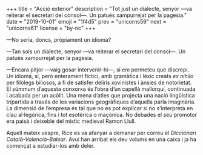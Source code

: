 +++
title = "Acció exterior"
description = "Tot just un dialecte, senyor —va reiterar el secretari del cònsol—. Un patuès xampurrejat per la pagesia."
date = "2019-10-01"
emoji = "1f4d5"
prev = "unicorns59"
next = "unicorns61"
license = "by-nc"
+++

—No seria, doncs, pròpiament un idioma?

—Tan sols un dialecte, senyor —va reiterar el secretari del cònsol—. Un patuès xampurrejat per la pagesia.

—Encara pitjor —vaig gosar intervenir-hi—, si em permeteu que discrepi. Un idioma, sí, però enterament fictici, amb gramàtica i lèxic creats *ex nihilo* per filòlegs biliosos, a fi de satisfer deliris xovinistes i ànsies de notorietat. El súmmum d’aquesta conxorxa és l’obra d’un capellà mallorquí, continuada i acabada per un acòlit. Una mena d’atles que projecta una nació lingüística tripartida a través de les variacions geogràfiques d’aquella parla imaginària. La dimensió de l’empresa és tal que no es pot explicar si no s’interpreta en clau al·legòrica, fins i tot esotèrica o maçònica. No debades el seu promotor era paisà i deixeble del místic medieval Ramon Llull.

Aquell mateix vespre, Rice es va afanyar a demanar per correu el *Diccionari Català-Valencià-Balear*. Avui han arribat els deu volums en una caixa i ja ha començat a estudiar-los amb deler.

